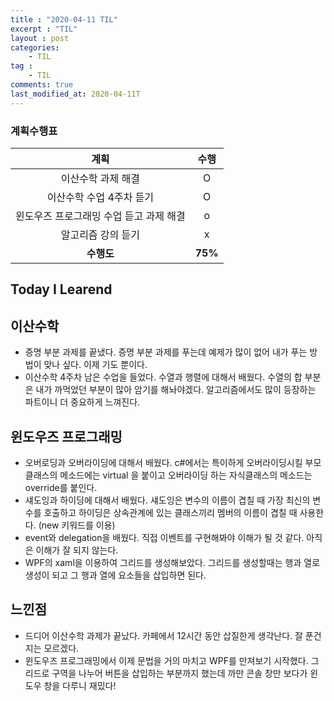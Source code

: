 ```yaml
---
title : "2020-04-11 TIL"
excerpt : "TIL"
layout : post
categories:
    - TIL
tag :
    - TIL
comments: true
last_modified_at: 2020-04-11T
---
```

### 계획수행표

|계획|수행|
|:-:|:-:|
|이산수학 과제 해결|O|
|이산수학 수업 4주차 듣기|O|
|윈도우즈 프로그래밍 수업 듣고 과제 해결|o|
|알고리즘 강의 듣기|x|
| **수행도** |**75%**|

## Today I Learend  
## 이산수학
* 증명 부분 과제를 끝냈다. 증명 부분 과제를 푸는데 예제가 많이 없어 내가 푸는 방법이 맞나 싶다. 이제 기도 뿐이다.
* 이산수학 4주차 남은 수업을 들었다. 수열과 행렬에 대해서 배웠다. 수열의 합 부분은 내가 까먹었던 부분이 많아 암기를 해놔야겠다. 알고리즘에서도 많이 등장하는 파트이니 더 중요하게 느껴진다.

## 윈도우즈 프로그래밍
* 오버로딩과 오버라이딩에 대해서 배웠다. c#에서는 특이하게 오버라이딩시킬 부모클래스의 메소드에는 virtual 을 붙이고 오버라이딩 하는 자식클래스의 메소드는 override를 붙인다.
* 섀도잉과 하이딩에 대해서 배웠다. 섀도잉은 변수의 이름이 겹칠 때 가장 최신의 변수를 호출하고 하이딩은 상속관계에 있는 클래스끼리 멤버의 이름이 겹칠 때 사용한다. (new 키워드를 이용)
* event와 delegation을 배웠다. 직접 이벤트를 구현해봐야 이해가 될 것 같다. 아직은 이해가 잘 되지 않는다.
* WPF의 xaml을 이용하여 그리드를 생성해보았다. 그리드를 생성할때는 행과 열로 생성이 되고 그 행과 열에 요소들을 삽입하면 된다.

## 느낀점
* 드디어 이산수학 과제가 끝났다. 카페에서 12시간 동안 삽질한게 생각난다. 잘 푼건지는 모르겠다.
* 윈도우즈 프로그래밍에서 이제 문법을 거의 마치고 WPF를 만져보기 시작했다. 그리드로 구역을 나누어 버튼을 삽입하는 부분까지 했는데 까만 콘솔 창만 보다가 윈도우 창을 다루니 재밌다!